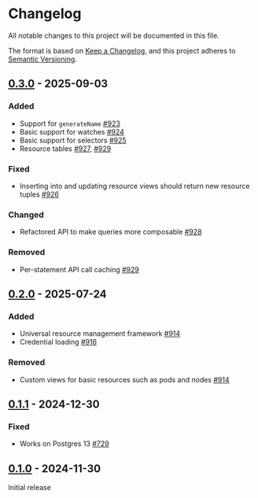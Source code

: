 # Changelog

All notable changes to this project will be documented in this file.

The format is based on [Keep a Changelog](https://keepachangelog.com/en/1.0.0/), and this project adheres
to [Semantic Versioning](https://semver.org/spec/v2.0.0.html).

## [0.3.0] - 2025-09-03

### Added

* Support for `generateName` [#923](https://github.com/omnigres/omnigres/pull/923)
* Basic support for watches [#924](https://github.com/omnigres/omnigres/pull/924)
* Basic support for selectors [#925](https://github.com/omnigres/omnigres/pull/925)
* Resource
  tables [#927](https://github.com/omnigres/omnigres/pull/927), [#929](https://github.com/omnigres/omnigres/pull/929)

### Fixed

* Inserting into and updating resource views should return new resource
  tuples [#926](https://github.com/omnigres/omnigres/pull/926)

### Changed

* Refactored API to make queries more composable [#928](https://github.com/omnigres/omnigres/pull/928)

### Removed

* Per-statement API call caching [#929](https://github.com/omnigres/omnigres/pull/929)

## [0.2.0] - 2025-07-24

### Added

* Universal resource management framework [#914](https://github.com/omnigres/omnigres/pull/914)
* Credential loading [#916](https://github.com/omnigres/omnigres/pull/916)

### Removed

* Custom views for basic resources such as pods and nodes [#914](https://github.com/omnigres/omnigres/pull/914)

## [0.1.1] - 2024-12-30

### Fixed

* Works on Postgres 13 [#729](https://github.com/omnigres/omnigres/pull/729)

## [0.1.0] - 2024-11-30

Initial release

[Unreleased]: https://github.com/omnigres/omnigres/commits/next/omni_kube

[0.1.0]: [https://github.com/omnigres/omnigres/pull/676]

[0.1.1]: [https://github.com/omnigres/omnigres/pull/729]

[0.2.0]: [https://github.com/omnigres/omnigres/pull/913]

[0.3.0]: [https://github.com/omnigres/omnigres/pull/922]
